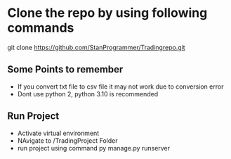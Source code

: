 # Clone the repo by using following commands
git clone https://github.com/StanProgrammer/Tradingrepo.git

## Some Points to remember
- If you convert txt file to csv file it may not work due to conversion error
- Dont use python 2, python 3.10 is recommended

## Run Project
- Activate virtual environment
- NAvigate to /TradingProject Folder
- run project using command
 py manage.py runserver
